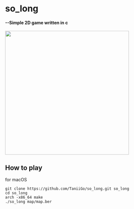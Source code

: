# so_long
#### --Simple 2D game written in c

<img src="https://user-images.githubusercontent.com/89774231/169773777-00946d10-4005-4cec-9357-f3a04c8e9efe.gif" width="400">

## How to play
for macOS
```
git clone https://github.com/TaniiGo/so_long.git so_long
cd so_long
arch -x86_64 make
./so_long map/map.ber
```
